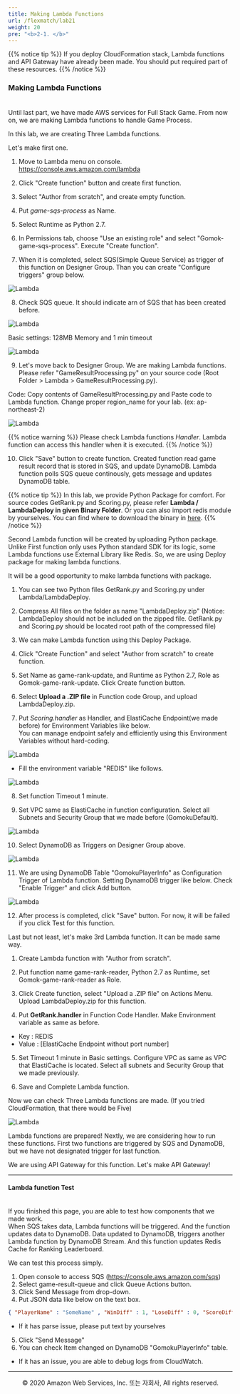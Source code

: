 ```yaml
---
title: Making Lambda Functions
url: /flexmatch/lab21
weight: 20
pre: "<b>2-1. </b>"
---
```


{{% notice tip %}}
If you deploy CloudFormation stack, Lambda functions and API Gateway have already been made. You should put required part of these resources.
{{% /notice %}}

### Making Lambda Functions <br/><br/>

Until last part, we have made AWS services for Full Stack Game. From now on, we are making Lambda functions to handle Game Process.

In this lab, we are creating Three Lambda functions.

Let's make first one.

1. Move to Lambda menu on console. https://console.aws.amazon.com/lambda

2. Click "Create function" button and create first function.

3. Select "Author from scratch", and create empty function.

4. Put *game-sqs-process* as Name.

5. Select Runtime as Python 2.7.

6. In Permissions tab, choose "Use an existing role" and select "Gomok-game-sqs-process". Execute "Create function".

7. When it is completed, select SQS(Simple Queue Service) as trigger of this function on Designer Group. Than you can create "Configure triggers" group below.

![Lambda](../../images/flexmatch/lab21/Lambda-1[en].png)

8. Check SQS queue. It should indicate arn of SQS that has been created before.

![Lambda](../../images/flexmatch/lab21/Lambda-11[en].png)

Basic settings: 128MB Memory and 1 min timeout

![Lambda](../../images/flexmatch/lab21/Lambda-2[en].png)

9. Let's move back to Designer Group. We are making Lambda functions. Please refer "GameResultProcessing.py" on your source code (Root Folder > Lambda > GameResultProcessing.py).

Code: Copy contents of GameResultProcessing.py and Paste code to Lambda function. Change proper region_name for your lab. (ex: ap-northeast-2)

![Lambda](../../images/flexmatch/lab21/Lambda-3[en].png)

{{% notice warning %}}
Please check Lambda functions *Handler*. Lambda function can access this handler when it is executed.
{{% /notice %}}

10. Click "Save" button to create function. Created function read game result record that is stored in SQS, and update DynamoDB. Lambda function polls SQS queue continously, gets message and updates DynamoDB table.

{{% notice tip %}}
In this lab, we provide Python Package for comfort. For source codes GetRank.py and Scoring.py, please refer **Lambda / LambdaDeploy in given Binary Folder**. Or you can also import redis module by yourselves. You can find where to download the binary in [here](../../intro/lab02).
{{% /notice %}}

Second Lambda function will be created by uploading Python package.
Unlike First function only uses Python standard SDK for its logic, some Lambda functions use External Library like Redis.
So, we are using Deploy package for making lambda functions.

It will be a good opportunity to make lambda functions with package.


1. You can see two Python files GetRank.py and Scoring.py under Lambda/LambdaDeploy.

2. Compress All files on the folder as name "LambdaDeploy.zip" (Notice: LambdaDeploy should not be included on the zipped file. GetRank.py and Scoring.py should be located root path of the compressed file)

3. We can make Lambda function using this Deploy Package.

4. Click "Create Function" and select "Author from scratch" to create function.

5. Set Name as game-rank-update, and Runtime as Python 2.7, Role as Gomok-game-rank-update. Click Create function button.

6. Select **Upload a .ZIP file** in Function code Group, and upload LambdaDeploy.zip.

7. Put *Scoring.handler* as Handler, and ElastiCache Endpoint(we made before) for Environment Variables like below.    
You can manage endpoint safely and efficiently using this Environment Variables without hard-coding.

![Lambda](../../images/flexmatch/lab21/Lambda-41[en].png)

* Fill the environment variable "REDIS" like follows.

![Lambda](../../images/flexmatch/lab21/Lambda-42[en].png)


8. Set function Timeout 1 minute.

9. Set VPC same as ElastiCache in function configuration. Select all Subnets and Security Group that we made before (GomokuDefault).

![Lambda](../../images/flexmatch/lab21/Lambda-5[en].png)

10. Select DynamoDB as Triggers on Designer Group above.

![Lambda](../../images/flexmatch/lab21/Lambda-6[en].png)

11. We are using DynamoDB Table "GomokuPlayerInfo" as Configuration Trigger of Lambda function. Setting DynamoDB trigger like below. Check "Enable Trigger" and click Add button.

![Lambda](../../images/flexmatch/lab21/Lambda-7[en].png)

12. After process is completed, click "Save" button. For now, it will be failed if you click Test for this function.

Last but not least, let's make 3rd Lambda function. It can be made same way.

1. Create Lambda function with "Author from scratch".

2. Put function name game-rank-reader, Python 2.7 as Runtime, set Gomok-game-rank-reader as Role.

3. Click Create function, select "Upload a .ZIP file" on Actions Menu. Upload LambdaDeploy.zip for this function.

4. Put **GetRank.handler** in Function Code Handler. Make Environment variable as same as before.
* Key : REDIS
* Value : [ElastiCache Endpoint without port number]

5. Set Timeout 1 minute in Basic settings. Configure VPC as same as VPC that ElastiCache is located. Select all subnets and Security Group that we made previously.

6. Save and Complete Lambda function.

Now we can check Three Lambda functions are made. (If you tried CloudFormation, that there would be Five)

![Lambda](../../images/flexmatch/lab21/Lambda-8.png)

Lambda functions are prepared! Nextly, we are considering how to run these functions.
First two functions are triggered by SQS and DynamoDB, but we have not designated trigger for last function.

We are using API Gateway for this function. Let's make API Gateway!

---

#### Lambda function Test <br/><br/>


If you finished this page, you are able to test how components that we made work.    
When SQS takes data, Lambda functions will be triggered. And the function updates data to DynamoDB.
Data updated to DynamoDB, triggers another Lambda function by DynamoDB Stream. And this function updates Redis Cache for Ranking Leaderboard.

We can test this process simply.

1. Open console to access SQS (https://console.aws.amazon.com/sqs)
2. Select game-result-queue and click Queue Actions button.
3. Click Send Message from drop-down.
4. Put JSON data like below on the text box.
```json
{ "PlayerName" : "SomeName" , "WinDiff" : 1, "LoseDiff" : 0, "ScoreDiff" : 100 }
```
* If it has parse issue, please put text by yourselves

5. Click "Send Message"
6. You can check Item changed on DynamoDB "GomokuPlayerInfo" table.

* If it has an issue, you are able to debug logs from CloudWatch.

---
<p align="center">
© 2020 Amazon Web Services, Inc. 또는 자회사, All rights reserved.
</p>
